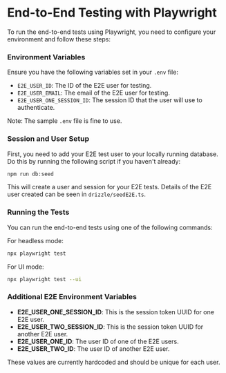# End-to-End Testing with Playwright

To run the end-to-end tests using Playwright, you need to configure your environment and follow these steps:

### Environment Variables

Ensure you have the following variables set in your `.env` file:

- `E2E_USER_ID`: The ID of the E2E user for testing.
- `E2E_USER_EMAIL`: The email of the E2E user for testing.
- `E2E_USER_ONE_SESSION_ID`: The session ID that the user will use to authenticate.

Note: The sample `.env` file is fine to use.

### Session and User Setup

First, you need to add your E2E test user to your locally running database. Do this by running the following script if you haven't already:

```bash
npm run db:seed
```

This will create a user and session for your E2E tests. Details of the E2E user created can be seen in `drizzle/seedE2E.ts`.

### Running the Tests

You can run the end-to-end tests using one of the following commands:

For headless mode:

```bash
npx playwright test
```

For UI mode:

```bash
npx playwright test --ui
```

### Additional E2E Environment Variables

- **E2E_USER_ONE_SESSION_ID**: This is the session token UUID for one E2E user.
- **E2E_USER_TWO_SESSION_ID**: This is the session token UUID for another E2E user.
- **E2E_USER_ONE_ID**: The user ID of one of the E2E users.
- **E2E_USER_TWO_ID**: The user ID of another E2E user.

These values are currently hardcoded and should be unique for each user.
